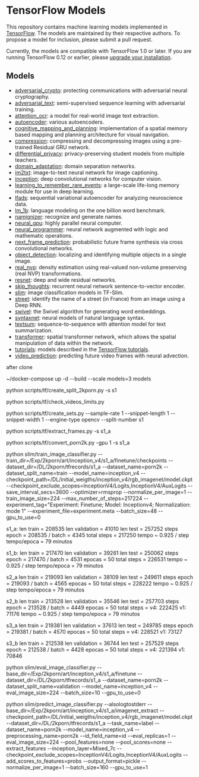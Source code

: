 # TensorFlow Models

This repository contains machine learning models implemented in
[TensorFlow](https://tensorflow.org). The models are maintained by their
respective authors. To propose a model for inclusion, please submit a pull
request.

Currently, the models are compatible with TensorFlow 1.0 or later. If you are
running TensorFlow 0.12 or earlier, please
[upgrade your installation](https://www.tensorflow.org/install).


## Models
- [adversarial_crypto](adversarial_crypto): protecting communications with adversarial neural cryptography.
- [adversarial_text](adversarial_text): semi-supervised sequence learning with adversarial training.
- [attention_ocr](attention_ocr): a model for real-world image text extraction.
- [autoencoder](autoencoder): various autoencoders.
- [cognitive_mapping_and_planning](cognitive_mapping_and_planning): implementation of a spatial memory based mapping and planning architecture for visual navigation.
- [compression](compression): compressing and decompressing images using a pre-trained Residual GRU network.
- [differential_privacy](differential_privacy): privacy-preserving student models from multiple teachers.
- [domain_adaptation](domain_adaptation): domain separation networks.
- [im2txt](im2txt): image-to-text neural network for image captioning.
- [inception](inception): deep convolutional networks for computer vision.
- [learning_to_remember_rare_events](learning_to_remember_rare_events):  a large-scale life-long memory module for use in deep learning.
- [lfads](lfads): sequential variational autoencoder for analyzing neuroscience data.
- [lm_1b](lm_1b): language modeling on the one billion word benchmark.
- [namignizer](namignizer): recognize and generate names.
- [neural_gpu](neural_gpu): highly parallel neural computer.
- [neural_programmer](neural_programmer): neural network augmented with logic and mathematic operations.
- [next_frame_prediction](next_frame_prediction): probabilistic future frame synthesis via cross convolutional networks.
- [object_detection](object_detection): localizing and identifying multiple objects in a single image.
- [real_nvp](real_nvp): density estimation using real-valued non-volume preserving (real NVP) transformations.
- [resnet](resnet): deep and wide residual networks.
- [skip_thoughts](skip_thoughts): recurrent neural network sentence-to-vector encoder.
- [slim](slim): image classification models in TF-Slim.
- [street](street): identify the name of a street (in France) from an image using a Deep RNN.
- [swivel](swivel): the Swivel algorithm for generating word embeddings.
- [syntaxnet](syntaxnet): neural models of natural language syntax.
- [textsum](textsum): sequence-to-sequence with attention model for text summarization.
- [transformer](transformer): spatial transformer network, which allows the spatial manipulation of data within the network.
- [tutorials](tutorials): models described in the [TensorFlow tutorials](https://www.tensorflow.org/tutorials/).
- [video_prediction](video_prediction): predicting future video frames with neural advection.





after clone

~/docker-compose up -d --build --scale models=3 models


python scripts/tf/create_split_2kporn.py -s s1

 python scripts/tf/check_videos_limits.py 

python scripts/tf/create_sets.py --sample-rate 1 --snippet-length 1 --snippet-width 1 --engine-type opencv --split-number s1

python scripts/tf/extract_frames.py -s s1_a

python scripts/tf/convert_porn2k.py -gpu 1 -s s1_a

python slim/train_image_classifier.py --train_dir=/Exp/2kporn/art/inception_v4/s1_a/finetune/checkpoints --dataset_dir=/DL/2kporn/tfrecords/s1_a --dataset_name=porn2k     --dataset_split_name=train     --model_name=inception_v4     --checkpoint_path=/DL/initial_weigths/inception_v4/rgb_imagenet/model.ckpt --checkpoint_exclude_scopes=InceptionV4/Logits,InceptionV4/AuxLogits --save_interval_secs=3600     --optimizer=rmsprop     --normalize_per_image=1  --train_image_size=224   --max_number_of_steps=217224 --experiment_tag="Experiment: Finetune; Model: Inceptionv4; Normalization: mode 1" --experiment_file=experiment.meta --batch_size=48 --gpu_to_use=0

s1_a:
len train = 208535
len validation = 41010
len test = 257252 
steps epoch  = 208535 / batch = 4345
total steps = 217250
tempo ~ 0.925 / step 
tempo/epoca = 79 minutos


s1_b:
len train = 217470
len validation = 39261
len test = 250062 
steps epoch  = 217470 / batch = 4531
epocas = 50
total steps = 226531 
tempo ~ 0.925 / step 
tempo/epoca = 79 minutos

s2_a
len train = 219093
len validation = 38109
len test = 249611
steps epoch  = 219093 / batch = 4565
epocas = 50
total steps = 228222
tempo ~ 0.925 / step 
tempo/epoca = 79 minutos


s2_b
len train = 213528
len validation = 35546
len test = 257703
steps epoch  = 213528 / batch = 4449
epocas = 50
total steps = v4: 222425 v1: 71176
tempo ~ 0.925 / step 
tempo/epoca = 79 minutos
 
s3_a
len train = 219381
len validation = 37613
len test = 249785
steps epoch  = 219381 / batch = 4570
epocas = 50
total steps = v4: 228521 v1: 73127

s3_b
len train = 212538
len validation = 36744
len test = 257529
steps epoch  = 212538 / batch = 4428
epocas = 50
total steps = v4: 221394 v1: 70846


python slim/eval_image_classifier.py  --base_dir=/Exp/2kporn/art/inception_v4/s1_a/finetune --dataset_dir=/DL/2kporn/tfrecords/s1_a --dataset_name=porn2k     --dataset_split_name=validation --model_name=inception_v4 --eval_image_size=224 --batch_size=10 --gpu_to_use=0 


python slim/predict_image_classifier.py --alsologtostderr --base_dir=/Exp/2kporn/art/inception_v4/s1_a/imagenet_extract --checkpoint_path=/DL/initial_weigths/inception_v4/rgb_imagenet/model.ckpt --dataset_dir=/DL/2kporn/tfrecords/s1_a --task_name=label --dataset_name=porn2k --model_name=inception_v4 --preprocessing_name=porn2k --id_field_name=id --eval_replicas=1 --eval_image_size=224 --pool_features=none --pool_scores=none --extract_features --inception_layer=Mixed_7c --checkpoint_exclude_scopes=InceptionV4/Logits,InceptionV4/AuxLogits --add_scores_to_features=probs --output_format=pickle --normalize_per_image=1 --batch_size=160 --gpu_to_use=1

